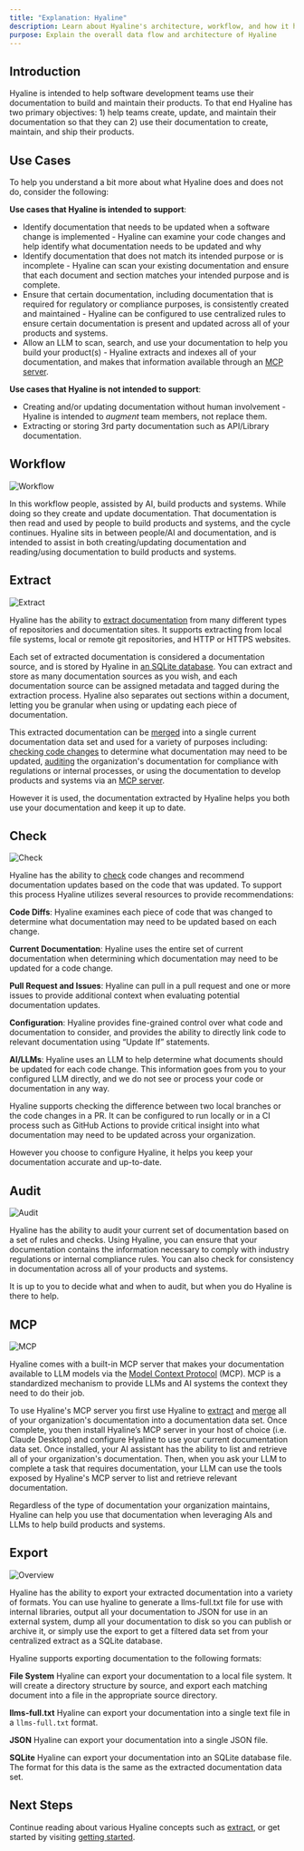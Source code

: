 ```yaml
---
title: "Explanation: Hyaline"
description: Learn about Hyaline's architecture, workflow, and how it helps teams maintain documentation alongside their code
purpose: Explain the overall data flow and architecture of Hyaline
---
```

## Introduction
Hyaline is intended to help software development teams use their documentation to build and maintain their products. To that end Hyaline has two primary objectives: 1) help teams create, update, and maintain their documentation so that they can 2) use their documentation to create, maintain, and ship their products.

## Use Cases
To help you understand a bit more about what Hyaline does and does not do, consider the following:

**Use cases that Hyaline is intended to support**:
* Identify documentation that needs to be updated when a software change is implemented - Hyaline can examine your code changes and help identify what documentation needs to be updated and why
* Identify documentation that does not match its intended purpose or is incomplete - Hyaline can scan your existing documentation and ensure that each document and section matches your intended purpose and is complete.
* Ensure that certain documentation, including documentation that is required for regulatory or compliance purposes, is consistently created and maintained - Hyaline can be configured to use centralized rules to ensure certain documentation is present and updated across all of your products and systems.
* Allow an LLM to scan, search, and use your documentation to help you build your product(s) - Hyaline extracts and indexes all of your documentation, and makes that information available through an [MCP server](./mcp.md).

**Use cases that Hyaline is not intended to support**:
* Creating and/or updating documentation without human involvement - Hyaline is intended to _augment_ team members, not replace them.
* Extracting or storing 3rd party documentation such as API/Library documentation.

## Workflow

<div class="portrait">

![Workflow](./_img/hyaline-workflow.svg)

In this workflow people, assisted by AI, build products and systems. While doing so they create and update documentation. That documentation is then read and used by people to build products and systems, and the cycle continues. Hyaline sits in between people/AI and documentation, and is intended to assist in both creating/updating documentation and reading/using documentation to build products and systems.

</div>

## Extract
<div class="portrait">

![Extract](./_img/hyaline-extract.svg)

Hyaline has the ability to [extract documentation](./extract.md) from many different types of repositories and documentation sites. It supports extracting from local file systems, local or remote git repositories, and HTTP or HTTPS websites.

Each set of extracted documentation is considered a documentation source, and is stored by Hyaline in [an SQLite database](../reference/data-set.md). You can extract and store as many documentation sources as you wish, and each documentation source can be assigned metadata and tagged during the extraction process. Hyaline also separates out sections within a document, letting you be granular when using or updating each piece of documentation. 

This extracted documentation can be [merged](merge.md) into a single current documentation data set and used for a variety of purposes including: [checking code changes](./check.md) to determine what documentation may need to be updated, [auditing](./audit.md) the organization's documentation for compliance with regulations or internal processes, or using the documentation to develop products and systems via an [MCP server](./mcp.md).

However it is used, the documentation extracted by Hyaline helps you both use your documentation and keep it up to date.

</div>

## Check

<div class="portrait">

![Check](./_img/hyaline-check.svg)

Hyaline has the ability to [check](./check.md) code changes and recommend documentation updates based on the code that was updated. To support this process Hyaline utilizes several resources to provide recommendations:

**Code Diffs**: Hyaline examines each piece of code that was changed to determine what documentation may need to be updated based on each change.

**Current Documentation**: Hyaline uses the entire set of current documentation when determining which documentation may need to be updated for a code change.

**Pull Request and Issues**: Hyaline can pull in a pull request and one or more issues to provide additional context when evaluating potential documentation updates.

**Configuration**: Hyaline provides fine-grained control over what code and documentation to consider, and provides the ability to directly link code to relevant documentation using “Update If” statements.

**AI/LLMs**: Hyaline uses an LLM to help determine what documents should be updated for each code change. This information goes from you to your configured LLM directly, and we do not see or process your code or documentation in any way.

Hyaline supports checking the difference between two local branches or the code changes in a PR. It can be configured to run locally or in a CI process such as GitHub Actions to provide critical insight into what documentation may need to be updated across your organization.

However you choose to configure Hyaline, it helps you keep your documentation accurate and up-to-date.

</div>

## Audit

<div class="portrait">

![Audit](./_img/hyaline-audit.svg)

Hyaline has the ability to audit your current set of documentation based on a set of rules and checks. Using Hyaline, you can ensure that your documentation contains the information necessary to comply with industry regulations or internal compliance rules. You can also check for consistency in documentation across all of your products and systems.

It is up to you to decide what and when to audit, but when you do Hyaline is there to help.

</div>

## MCP

<div class="portrait">

![MCP](./_img/hyaline-mcp.svg)

Hyaline comes with a built-in MCP server that makes your documentation available to LLM models via the [Model Context Protocol](https://modelcontextprotocol.io/) (MCP). MCP is a standardized mechanism to provide LLMs and AI systems the context they need to do their job.

To use Hyaline's MCP server you first use Hyaline to [extract](./extract.md) and [merge](./merge.md) all of your organization's documentation into a documentation data set. Once complete, you then install Hyaline’s MCP server in your host of choice (i.e. Claude Desktop) and configure Hyaline to use your current documentation data set. Once installed, your AI assistant has the ability to list and retrieve all of your organization's documentation. Then, when you ask your LLM to complete a task that requires documentation, your LLM can use the tools exposed by Hyaline's MCP server to list and retrieve relevant documentation.

Regardless of the type of documentation your organization maintains, Hyaline can help you use that documentation when leveraging AIs and LLMs to help build products and systems.

</div>

## Export

<div class="portrait">

![Overview](./_img/hyaline-export.svg)

Hyaline has the ability to export your extracted documentation into a variety of formats. You can use hyaline to generate a llms-full.txt file for use with internal libraries, output all your documentation to JSON for use in an external system, dump all your documentation to disk so you can publish or archive it, or simply use the export to get a filtered data set from your centralized extract as a SQLite database.

Hyaline supports exporting documentation to the following formats:

**File System**
Hyaline can export your documentation to a local file system. It will create a directory structure by source, and export each matching document into a file in the appropriate source directory.

**llms-full.txt**
Hyaline can export your documentation into a single text file in a `llms-full.txt` format.

**JSON**
Hyaline can export your documentation into a single JSON file.

**SQLite**
Hyaline can export your documentation into an SQLite database file. The format for this data is the same as the extracted documentation data set.

</div>

## Next Steps
Continue reading about various Hyaline concepts such as [extract](./extract.md), or get started by visiting [getting started](../getting-started.md).